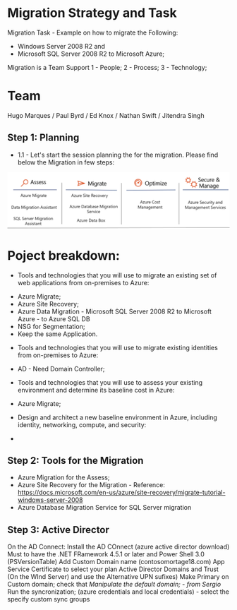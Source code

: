 # Migration Strategy and Task
Migration Task - Example on how to migrate the Following:
* Windows Server 2008 R2 and 
* Microsoft SQL Server 2008 R2 to Microsoft Azure;

Migration is a Team Support
1 - People;
2 - Process;
3 - Technology;

# Team
Hugo Marques / Paul Byrd  / Ed Knox / Nathan Swift / Jitendra Singh

## Step 1: Planning
* 1.1 - Let's start the session planning the for the migration.
Please find below the Migration in few steps:

<p align="center">
  <img src="images/migration001.png" alt="drawing" width="600"/>
</p>

# Poject breakdown:
* Tools and technologies that you will use to migrate an existing set of web applications from on-premises to Azure:
 - Azure Migrate;
 - Azure Site Recovery;
 - Azure Data Migration - Microsoft SQL Server 2008 R2 to Microsoft Azure - to Azure SQL DB
 - NSG for Segmentation;
 - Keep the same Application.

* Tools and technologies that you will use to migrate existing identities from on-premises to Azure:
- AD - Need Domain Controller;

* Tools and technologies that you will use to assess your existing environment and determine its baseline cost in Azure:
 - Azure Migrate;

* Design and architect a new baseline environment in Azure, including identity, networking, compute, and security:
 - 

## Step 2: Tools for the Migration
* Azure Migration for the Assess;
* Azure Site Recovery for the Migration - Reference: https://docs.microsoft.com/en-us/azure/site-recovery/migrate-tutorial-windows-server-2008
* Azure Database Migration Service for SQL Server migration

## Step 3: Active Director
On the AD Connect:
Install the AD COnnect (azure active director download)
Must to have the .NET FRamework 4.5.1 or later and Power Shell 3.0  (PSVersionTable)
Add Custom Domain name (contosomortage18.com)
App Service Certificate to select your plan
Active Director Domains and Trust (On the WInd Server) and use the Alternative UPN sufixes)
Make Primary on Custom domain;
check that *Manipulate the default domain; - from Sergio*
Run the syncronization; (azure credentials and local credentials) - select the specify custom sync groups







